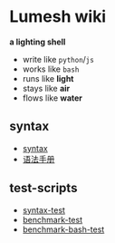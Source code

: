 # Lumesh wiki
__a lighting shell__

- write like `python`/`js`
- works like `bash`
- runs like **light**
- stays like **air**
- flows like **water**

## syntax

 - [syntax](syntax.md)
 - [语法手册](syntax-cn.md)

## test-scripts

 - [syntax-test](https://codeberg.org/santo/lumesh/raw/branch/main/src/tests/op-test.lsh)
 - [benchmark-test](https://codeberg.org/santo/lumesh/raw/branch/main/src/tests/benchmark.lsh)
 - [benchmark-bash-test](https://codeberg.org/santo/lumesh/raw/branch/main/src/tests/benchmark.sh)
